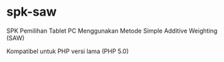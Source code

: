 # spk-saw
SPK Pemilihan Tablet PC Menggunakan Metode Simple Additive Weighting (SAW)

Kompatibel untuk PHP versi lama (PHP 5.0)
